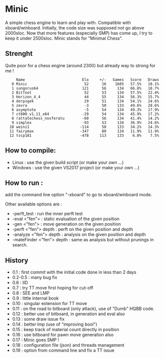 # Minic
A simple chess engine to learn and play with.
Compatible with xboard/winboard.
Initially, the code size was supposed not go above 2000sloc.
Now that more features (especially SMP) has come up, I try to keep it under 2500sloc.
Minic stands for "Minimal Chess".

## Strenght
Quite poor for a chess engine (around 2300) but already way to strong for me !

```
     Name                          Elo     +/-   Games   Score   Draws
   0 Minic                          52      16    1605   57.5%   18.1%
   1 sungorus64                    121      56     134   66.8%   18.7%
   2 Bitfoot                        52      53     134   57.5%   22.4%
   3 Horizon_4_4                    44      55     134   56.3%   15.7%
   4 dorpsgek                       29      51     134   54.1%   24.6%
   5 zevra                          -3      50     133   49.6%   28.6%
   6 asymptote                      -5      54     134   49.3%   17.9%
   7 ct800_v1.11_x64               -29      54     134   45.9%   17.2%
   8 rattatechess_nosferatu        -60      56     134   41.4%   14.2%
   9 simplex                       -93      53     134   36.9%   24.6%
  10 weini1                       -114      58     133   34.2%   14.3%
  11 fairymax                     -347      80     134   11.9%   11.9%
  12 tscp181                      -478     113     133    6.0%    7.5%

```

## How to compile:
* Linux : use the given build script (or make your own ...)
* Windows : use the given VS2017 project (or make your own ...)

## How to run :
add the command line option "-xboard" to go to xboard/winboard mode.

Other available options are :
* -perft_test : run the inner perft test
* -eval <"fen"> : static evaluation of the given position
* -gen <"fen"> : move generation on the given position
* -perft <"fen"> depth : perft on the given position and depth
* -analyze <"fen"> depth : analysis on the given position and depth
* -mateFinder <"fen"> depth : same as analysis but without prunings in search.

## History

* 0.1 : first commit with the initial code done in less than 2 days
* 0.2-0.5 : many bug fix
* 0.6 : IID
* 0.7 : try TT move first hoping for cut-off
* 0.8 : SEE and LMP
* 0.9 : little internal book
* 0.10 : singular extension for TT move
* 0.11 : on the road to bitboard (only attack), use of "Dumb" HQBB code.
* 0.12 : better use of bitboard, in generation and eval also
* 0.13 : some draw issue fix
* 0.14 : better lmp (use of "improving bool")
* 0.15 : keep track of material count directly in position
* 0.16 : use bitboard for pawn move generation also
* 0.17 : Minic goes SMP ! 
* 0.18 : configuration file (json) and threads management
* 0.19 : option from command line and fix a TT issue
